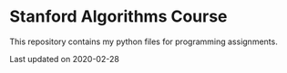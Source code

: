 # Stanford Algorithms Course

This repository contains my python files for programming assignments.

Last updated on 2020-02-28
